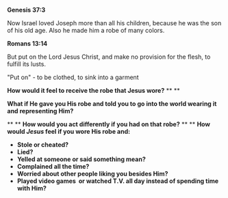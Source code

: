 **Genesis 37:3**

Now Israel loved Joseph more than all his children, because he was the son of his old age. Also he made him a robe of many colors.

**Romans 13:14**

But put on the Lord Jesus Christ, and make no provision for the flesh, to fulfill its lusts.

"Put on" - to be clothed, to sink into a garment

**How would it feel to receive the robe that Jesus wore?**
**
**

**What if He gave you His robe and told you to go into the world wearing it and representing Him?**

**
**
**How would you act differently if you had on that robe?**
**
**
**How would *Jesus* feel if you wore His robe and:**

- **Stole or cheated?**
- **Lied?**
- **Yelled at someone or said something mean?**
- **Complained all the time?**
- **Worried about other people liking you besides Him?**
- **Played video games  or watched T.V. all day instead of spending time with Him?**